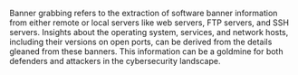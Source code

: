 Banner grabbing refers to the extraction of software banner information from either remote or local servers like web servers, FTP servers, and SSH servers. 
Insights about the operating system, services, and network hosts, including their versions on open ports, can be derived from the details gleaned from these banners. 
This information can be a goldmine for both defenders and attackers in the cybersecurity landscape.
